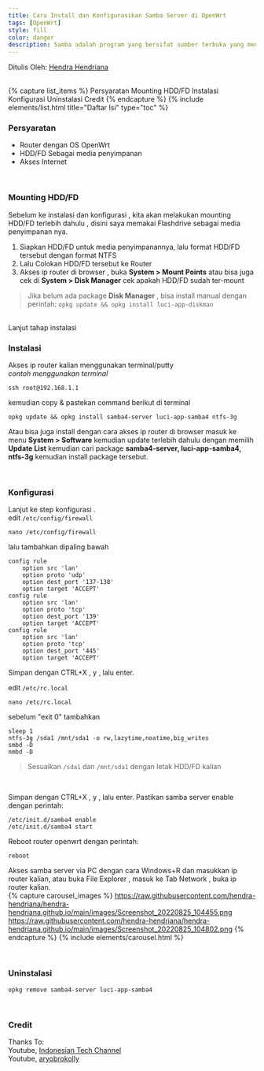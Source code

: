 ```yaml
---
title: Cara Install dan Konfigurasikan Samba Server di OpenWrt
tags: [OpenWrt]
style: fill
color: danger
description: Samba adalah program yang bersifat sumber terbuka yang menyediakan layanan berbagi berkas dan berbagi alat pencetak. [Wikipedia]
---
```


Ditulis Oleh: [Hendra Hendriana](https://hendra-hendriana.github.io/about)

<br>
{% capture list_items %}
Persyaratan
Mounting HDD/FD
Instalasi
Konfigurasi
Uninstalasi
Credit
{% endcapture %}
{% include elements/list.html title="Daftar Isi" type="toc" %}

<br>

### Persyaratan
- Router dengan OS OpenWrt
- HDD/FD Sebagai media penyimpanan
- Akses Internet

<br>

### Mounting HDD/FD
Sebelum ke instalasi dan konfigurasi , kita akan melakukan mounting HDD/FD terlebih dahulu , disini saya memakai Flashdrive sebagai media penyimpanan nya.

1. Siapkan HDD/FD untuk media penyimpanannya, lalu format HDD/FD tersebut dengan format NTFS
2. Lalu Colokan HDD/FD tersebut ke Router
3. Akses ip router di browser , buka **System > Mount Points** atau bisa juga cek di **System > Disk Manager** cek apakah HDD/FD sudah ter-mount

> Jika belum ada package **Disk Manager** , bisa install manual dengan perintah: `opkg update && opkg install luci-app-diskman`

<br>
Lanjut tahap instalasi

<br>

### Instalasi
Akses ip router kalian menggunakan terminal/putty
<br>
*contoh menggunakan terminal*
```
ssh root@192.168.1.1
```
kemudian copy & pastekan command berikut di terminal
```
opkg update && opkg install samba4-server luci-app-samba4 ntfs-3g
```
Atau bisa juga install dengan cara akses ip router di browser masuk ke menu **System > Software** kemudian update terlebih dahulu dengan memilih **Update List** kemudian cari package **samba4-server, luci-app-samba4, ntfs-3g** kemudian install package tersebut.

<br>

### Konfigurasi
Lanjut ke step konfigurasi .
<br>
edit `/etc/config/firewall`
```
nano /etc/config/firewall
```
lalu tambahkan dipaling bawah
```
config rule
    option src 'lan'
    option proto 'udp'
    option dest_port '137-138'
    option target 'ACCEPT'
config rule
    option src 'lan'
    option proto 'tcp'
    option dest_port '139'
    option target 'ACCEPT'
config rule
    option src 'lan'
    option proto 'tcp'
    option dest_port '445'
    option target 'ACCEPT'
```
Simpan dengan CTRL+X , y , lalu enter.


edit `/etc/rc.local`
```
nano /etc/rc.local 
```
sebelum "exit 0" tambahkan 
```
sleep 1
ntfs-3g /sda1 /mnt/sda1 -o rw,lazytime,noatime,big_writes
smbd -D
nmbd -D
```
> Sesuaikan `/sda1` dan `/mnt/sda1` dengan letak HDD/FD kalian

<br>

Simpan dengan CTRL+X , y , lalu enter.
Pastikan samba server enable dengan perintah:
```
/etc/init.d/samba4 enable
/etc/init.d/samba4 start
```

Reboot router openwrt dengan perintah:
```
reboot
```
Akses samba server via PC dengan cara Windows+R dan masukkan ip router kalian, atau buka File Explorer , masuk ke Tab Network , buka ip router kalian. 
<br>
{% capture carousel_images %}
https://raw.githubusercontent.com/hendra-hendriana/hendra-hendriana.github.io/main/images/Screenshot_20220825_104455.png
https://raw.githubusercontent.com/hendra-hendriana/hendra-hendriana.github.io/main/images/Screenshot_20220825_104802.png
{% endcapture %}
{% include elements/carousel.html %}

<br>

### Uninstalasi
```
opkg remove samba4-server luci-app-samba4
```

<br>

### Credit
Thanks To:
<br>
Youtube, [Indonesian Tech Channel](https://www.youtube.com/c/IndonesianTechChannel)
<br>
Youtube, [aryobrokolly](https://www.youtube.com/c/aryobrokolly)

<br>


